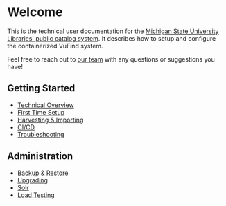 # Welcome
This is the technical user documentation for the
[Michigan State University Libraries' public catalog system](https://catalog.lib.msu.edu/).
It describes how to setup and configure the containerized VuFind system.

Feel free to reach out to [our team](mailto:LIB.DL.pubcat@msu.edu) with any questions or
suggestions you have!

## Getting Started
* [Technical Overview](tech-overview.md)
* [First Time Setup](first-time-setup.md)
* [Harvesting & Importing](harvesting-and-importing.md)
* [CI/CD](CICD.md)
* [Troubleshooting](troubleshooting.md)

## Administration
* [Backup & Restore](backup-and-restore.md)
* [Upgrading](upgrading.md)
* [Solr](solr.md)
* [Load Testing](load-testing.md)
